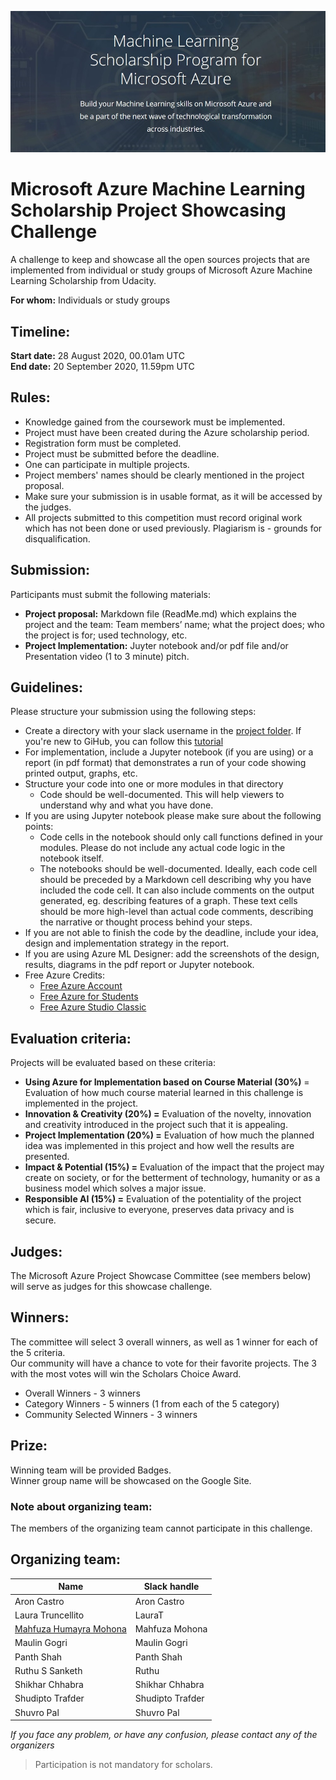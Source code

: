 

![challenge](/image/challenge.jpg)

# Microsoft Azure Machine Learning Scholarship Project Showcasing Challenge

A challenge to keep and showcase all the open sources projects that are implemented from individual or study groups of Microsoft Azure Machine Learning Scholarship from Udacity.

**For whom:** Individuals or study groups

## Timeline: 
**Start date:** 28 August 2020, 00.01am UTC <br />
**End date:** 20 September 2020, 11.59pm UTC


## Rules:

- Knowledge gained from the coursework must be implemented.
- Project must have been created during the Azure scholarship period.
- Registration form must be completed.
- Project must be submitted before the deadline.
- One can participate in multiple projects. 
- Project members' names should be clearly mentioned in the project proposal.
- Make sure your submission is in usable format, as it will be accessed by the judges.
- All projects submitted to this competition must record original work which has not been done or used previously.  Plagiarism is - grounds for disqualification. 

## Submission:

Participants must submit the following materials: 

- **Project proposal:** Markdown file (ReadMe.md) which explains the project and the team: Team members’ name; what the project does; who the project is for; used technology, etc. 
- **Project Implementation:** Juyter notebook and/or pdf file and/or Presentation video (1 to 3 minute) pitch.

## Guidelines:

Please structure your submission using the following steps:
- Create a directory with your slack username in the [project folder](https://github.com/mhmohona/MicrosoftML-ProjectShowcasing/tree/master/project). If you're new to GiHub, you can follow this [tutorial](https://docs.google.com/document/d/11y1MESDAGZmxdGNefh1mg3VnbJL1TcFcdfducD5c5zE/edit?usp=sharing)
- For implementation, include a Jupyter notebook (if you are using) or a report (in pdf format) that demonstrates a run of your code showing printed output, graphs, etc.
- Structure your code into one or more modules in that directory
  - Code should be well-documented. This will help viewers to understand why and what you have done.
- If you are using Jupyter notebook please make sure about the following points:
  - Code cells in the notebook should only call functions defined in your modules. Please do not include any actual code logic in the notebook itself. 
  - The notebooks should be well-documented. Ideally, each code cell should be preceded by a Markdown cell describing why you have included the code cell. It can also include comments on the output generated, eg. describing features of a graph. These text cells should be more high-level than actual code comments, describing the narrative or thought process behind your steps.
- If you are not able to finish the code by the deadline, include your idea, design and implementation strategy in the report.
- If you are using Azure ML Designer: add the screenshots of the design, results, diagrams in the pdf report or Jupyter notebook.
- Free Azure Credits:
  - [Free Azure Account](https://azure.microsoft.com/en-us/free/)
  - [Free Azure for Students](https://azure.microsoft.com/en-us/free/students/)
  - [Free Azure Studio Classic](https://studio.azureml.net/)

  
## Evaluation criteria: 

Projects will be evaluated based on these criteria: 
- **Using Azure for Implementation based on Course Material (30%)** = Evaluation of how much course material learned in this challenge is implemented in the project.
- **Innovation & Creativity (20%) =** Evaluation of the novelty, innovation and creativity introduced in the project such that it is appealing.
- **Project Implementation (20%) =** Evaluation of how much the planned idea was implemented in this project and how well the results are presented.
- **Impact & Potential (15%) =** Evaluation of the impact that the project may create on society, or for the betterment of technology, humanity or as a business model which solves a major issue.
- **Responsible AI (15%) =** Evaluation of the potentiality of the project which is fair, inclusive to everyone, preserves data privacy and is secure.

## Judges:

The Microsoft Azure Project Showcase Committee (see members below) will serve as judges for this showcase challenge.

## Winners:

The committee will select 3 overall winners, as well as 1 winner for each of the 5 criteria. <br />
Our community will have a chance to vote for their favorite projects.  The 3 with the most votes will win the Scholars Choice Award.  

- Overall Winners - 3 winners
- Category Winners - 5 winners (1 from each of the 5 category)
- Community Selected Winners - 3 winners


## Prize:
Winning team will be provided Badges. <br />
Winner group name will be showcased on the Google Site.

### Note about organizing team:

The members of the organizing team cannot participate in this challenge.

## Organizing team:

Name | Slack handle
------------ | ------------- 
Aron Castro | Aron Castro
Laura Truncellito | LauraT
[Mahfuza Humayra Mohona](http://linkedin.com/in/mhmohona) | Mahfuza Mohona
Maulin Gogri | Maulin Gogri
Panth Shah | Panth Shah
Ruthu S Sanketh | Ruthu
Shikhar Chhabra | Shikhar Chhabra
Shudipto Trafder | Shudipto Trafder
Shuvro Pal | Shuvro Pal


*If you face any problem, or have any confusion, please contact any of the organizers*


> Participation is not mandatory for scholars.
